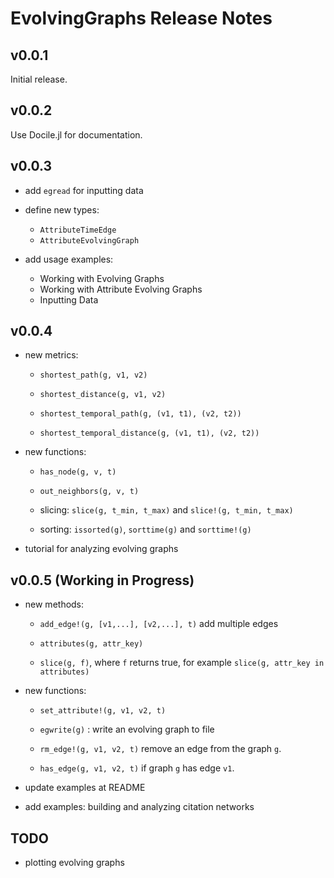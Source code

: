 EvolvingGraphs Release Notes
============================

v0.0.1
------

Initial release.

v0.0.2
------

Use Docile.jl for documentation.

v0.0.3
------

* add `egread` for inputting data

* define new types:

  - `AttributeTimeEdge`
  - `AttributeEvolvingGraph`

* add usage examples:

  - Working with Evolving Graphs
  - Working with Attribute Evolving Graphs
  - Inputting Data

v0.0.4 
-------

* new metrics:

	- `shortest_path(g, v1, v2)`
	
	- `shortest_distance(g, v1, v2)`

	- `shortest_temporal_path(g, (v1, t1), (v2, t2))`

	- `shortest_temporal_distance(g, (v1, t1), (v2, t2))`

* new functions:

    - `has_node(g, v, t)`

	- `out_neighbors(g, v, t)`

	- slicing: `slice(g, t_min, t_max)` and `slice!(g, t_min, t_max)`

	- sorting: `issorted(g)`, `sorttime(g)` and `sorttime!(g)`

* tutorial for analyzing evolving graphs


v0.0.5 (Working in Progress)
-----------------------------

* new methods:

	- `add_edge!(g, [v1,...], [v2,...], t)` add multiple edges

	- `attributes(g, attr_key)`

	- `slice(g, f)`, where `f` returns true,
		for example `slice(g, attr_key in attributes)`

* new functions:
	
	- `set_attribute!(g, v1, v2, t)`

	- `egwrite(g)` : write an evolving graph to file

	- `rm_edge!(g, v1, v2, t)` remove an edge from the graph `g`.

	- `has_edge(g, v1, v2, t)` if graph `g` has edge `v1`.

* update examples at README

* add examples: building and analyzing citation networks

TODO
----

* plotting evolving graphs



